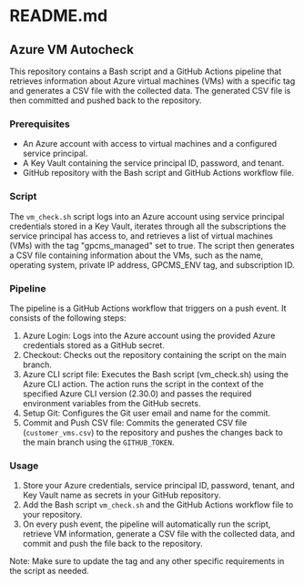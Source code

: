 # README.md

## Azure VM Autocheck

This repository contains a Bash script and a GitHub Actions pipeline that retrieves information about Azure virtual machines (VMs) with a specific tag and generates a CSV file with the collected data. The generated CSV file is then committed and pushed back to the repository.

### Prerequisites

- An Azure account with access to virtual machines and a configured service principal.
- A Key Vault containing the service principal ID, password, and tenant.
- GitHub repository with the Bash script and GitHub Actions workflow file.

### Script

The `vm_check.sh` script logs into an Azure account using service principal credentials stored in a Key Vault, iterates through all the subscriptions the service principal has access to, and retrieves a list of virtual machines (VMs) with the tag "gpcms_managed" set to true. The script then generates a CSV file containing information about the VMs, such as the name, operating system, private IP address, GPCMS_ENV tag, and subscription ID.

### Pipeline

The pipeline is a GitHub Actions workflow that triggers on a push event. It consists of the following steps:

1. Azure Login: Logs into the Azure account using the provided Azure credentials stored as a GitHub secret.
2. Checkout: Checks out the repository containing the script on the main branch.
3. Azure CLI script file: Executes the Bash script (vm_check.sh) using the Azure CLI action. The action runs the script in the context of the specified Azure CLI version (2.30.0) and passes the required environment variables from the GitHub secrets.
4. Setup Git: Configures the Git user email and name for the commit.
5. Commit and Push CSV file: Commits the generated CSV file (`customer_vms.csv`) to the repository and pushes the changes back to the main branch using the `GITHUB_TOKEN`.

### Usage

1. Store your Azure credentials, service principal ID, password, tenant, and Key Vault name as secrets in your GitHub repository.
2. Add the Bash script `vm_check.sh` and the GitHub Actions workflow file to your repository.
3. On every push event, the pipeline will automatically run the script, retrieve VM information, generate a CSV file with the collected data, and commit and push the file back to the repository.

Note: Make sure to update the tag and any other specific requirements in the script as needed.
